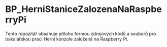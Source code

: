 # BP_HerniStaniceZalozenaNaRaspberryPi
Tento repozitář obsahuje přílohu formou zdrojových kódů a souborů pro bakalářskou práci Herní konzole založená na Raspberry Pi.
